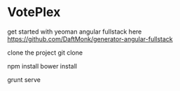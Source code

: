 # VotePlex
get started with yeoman angular fullstack here
https://github.com/DaftMonk/generator-angular-fullstack

clone the project git clone <clone URL>


npm install 
bower install

grunt serve
